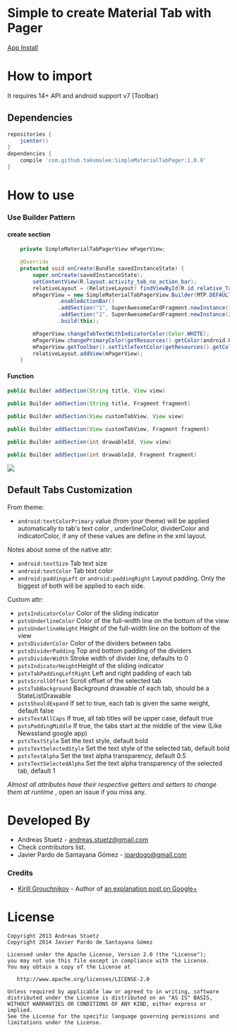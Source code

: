 # Simple to create Material Tab with Pager

[App Install](https://play.google.com/store/apps/details?id=com.github.takumalee.simplematerialpager)

# How to import

It requires 14+ API and android support v7 (Toolbar)

## Dependencies
```gradle
repositories {
	jcenter()
}
dependencies {
    compile 'com.github.takumalee:SimpleMaterialTabPager:1.0.8'
}
```

# How to use

### Use Builder Pattern
#### create section
```java
	private SimpleMaterialTabPagerView mPagerView;

	@Override
    protected void onCreate(Bundle savedInstanceState) {
        super.onCreate(savedInstanceState);
        setContentView(R.layout.activity_tab_no_action_bar);
        relativeLayout = (RelativeLayout) findViewById(R.id.relative_TabNoActionBarSample);
        mPagerView = new SimpleMaterialTabPagerView.Builder(MTP.DEFAULT)
                .enableActionBar()
                .addSection("1", SuperAwesomeCardFragment.newInstance(1))
                .addSection("2", SuperAwesomeCardFragment.newInstance(2))
                .build(this);

        mPagerView.changeTabTextWithIndicatorColor(Color.WHITE);
        mPagerView.changePrimaryColor(getResources().getColor(android.R.color.holo_blue_bright));
        mPagerView.getToolbar().setTitleTextColor(getResources().getColor(android.R.color.white));
        relativeLayout.addView(mPagerView);
    }
```

#### Function

```java
public Builder addSection(String title, View view)

public Builder addSection(String title, Fragment fragment)

public Builder addSection(View customTabView, View view)

public Builder addSection(View customTabView, Fragment fragment)

public Builder addSection(int drawableId, View view)

public Builder addSection(int drawableId, Fragment fragment)
``` 

![](http://i.imgur.com/C734q5F.png)


## Default Tabs Customization

From theme:

* `android:textColorPrimary` value (from your theme) will be applied automatically  to tab's text color , underlineColor, dividerColor and indicatorColor, if any of these values are define in the xml layout.

Notes about some of the native attr:

* `android:textSize` Tab text size
* `android:textColor` Tab text color
* `android:paddingLeft` or `android:paddingRight` Layout padding. Only the biggest of both will be applied to each side.


Custom attr:

 * `pstsIndicatorColor` Color of the sliding indicator
 * `pstsUnderlineColor` Color of the full-width line on the bottom of the view
 * `pstsUnderlineHeight` Height of the full-width line on the bottom of the view
 * `pstsDividerColor` Color of the dividers between tabs
 * `pstsDividerPadding` Top and bottom padding of the dividers
 * `pstsDividerWidth` Stroke width of divider line, defaults to 0
 * `pstsIndicatorHeight`Height of the sliding indicator
 * `pstsTabPaddingLeftRight` Left and right padding of each tab
 * `pstsScrollOffset` Scroll offset of the selected tab
 * `pstsTabBackground` Background drawable of each tab, should be a StateListDrawable
 * `pstsShouldExpand` If set to true, each tab is given the same weight, default false
 * `pstsTextAllCaps` If true, all tab titles will be upper case, default true
 * `pstsPaddingMiddle` If true, the tabs start at the middle of the view (Like Newsstand google app)
 * `pstsTextStyle` Set the text style, default bold
 * `pstsTextSelectedStyle` Set the text style of the selected tab, default bold
 * `pstsTextAlpha` Set the text alpha transparency, default 0.5
 * `pstsTextSelectedAlpha` Set the text alpha transparency of the selected tab, default 1

*Almost all attributes have their respective getters and setters to change them at runtime* , open an issue if you miss any.

# Developed By

 * Andreas Stuetz - <andreas.stuetz@gmail.com>
 * Check contributors list.
 * Javier Pardo de Santayana Gómez - <jpardogo@gmail.com>

### Credits

 * [Kirill Grouchnikov](https://plus.google.com/108761828584265913206/posts) - Author of [an explanation post on Google+](https://plus.google.com/108761828584265913206/posts/Cwk7joBV3AC)


# License

    Copyright 2013 Andreas Stuetz
    Copyright 2014 Javier Pardo de Santayana Gómez

    Licensed under the Apache License, Version 2.0 (the "License");
    you may not use this file except in compliance with the License.
    You may obtain a copy of the License at

       http://www.apache.org/licenses/LICENSE-2.0

    Unless required by applicable law or agreed to in writing, software
    distributed under the License is distributed on an "AS IS" BASIS,
    WITHOUT WARRANTIES OR CONDITIONS OF ANY KIND, either express or implied.
    See the License for the specific language governing permissions and
    limitations under the License.